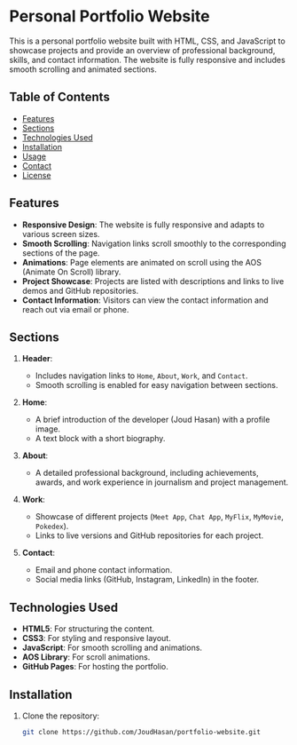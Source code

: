# Personal Portfolio Website

This is a personal portfolio website built with HTML, CSS, and JavaScript to showcase projects and provide an overview of professional background, skills, and contact information. The website is fully responsive and includes smooth scrolling and animated sections.

## Table of Contents

- [Features](#features)
- [Sections](#sections)
- [Technologies Used](#technologies-used)
- [Installation](#installation)
- [Usage](#usage)
- [Contact](#contact)
- [License](#license)

## Features

- **Responsive Design**: The website is fully responsive and adapts to various screen sizes.
- **Smooth Scrolling**: Navigation links scroll smoothly to the corresponding sections of the page.
- **Animations**: Page elements are animated on scroll using the AOS (Animate On Scroll) library.
- **Project Showcase**: Projects are listed with descriptions and links to live demos and GitHub repositories.
- **Contact Information**: Visitors can view the contact information and reach out via email or phone.

## Sections

1. **Header**:

   - Includes navigation links to `Home`, `About`, `Work`, and `Contact`.
   - Smooth scrolling is enabled for easy navigation between sections.

2. **Home**:

   - A brief introduction of the developer (Joud Hasan) with a profile image.
   - A text block with a short biography.

3. **About**:

   - A detailed professional background, including achievements, awards, and work experience in journalism and project management.

4. **Work**:

   - Showcase of different projects (`Meet App`, `Chat App`, `MyFlix`, `MyMovie`, `Pokedex`).
   - Links to live versions and GitHub repositories for each project.

5. **Contact**:
   - Email and phone contact information.
   - Social media links (GitHub, Instagram, LinkedIn) in the footer.

## Technologies Used

- **HTML5**: For structuring the content.
- **CSS3**: For styling and responsive layout.
- **JavaScript**: For smooth scrolling and animations.
- **AOS Library**: For scroll animations.
- **GitHub Pages**: For hosting the portfolio.

## Installation

1. Clone the repository:

   ```bash
   git clone https://github.com/JoudHasan/portfolio-website.git
   ```
